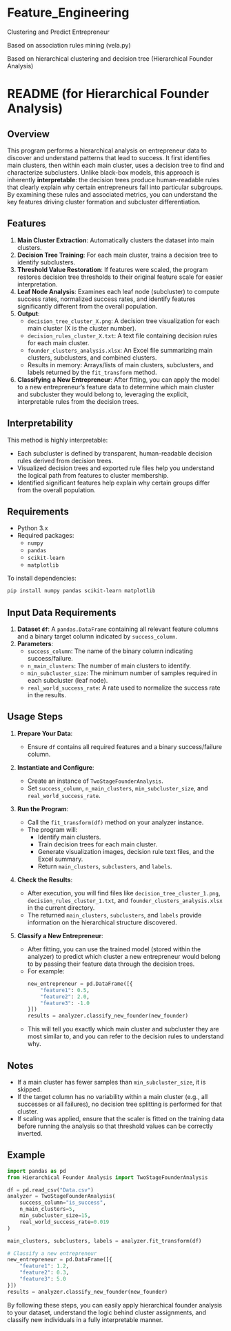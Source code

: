 # Feature_Engineering
Clustering and Predict  Entrepreneur

Based on association rules mining (vela.py)

Based on hierarchical clustering and decision tree (Hierarchical Founder Analysis)


# README (for Hierarchical Founder Analysis)

## Overview

This program performs a hierarchical analysis on entrepreneur data to discover and understand patterns that lead to success. It first identifies main clusters, then within each main cluster, uses a decision tree to find and characterize subclusters. Unlike black-box models, this approach is inherently **interpretable**: the decision trees produce human-readable rules that clearly explain why certain entrepreneurs fall into particular subgroups. By examining these rules and associated metrics, you can understand the key features driving cluster formation and subcluster differentiation.

## Features

1. **Main Cluster Extraction**: Automatically clusters the dataset into main clusters.
2. **Decision Tree Training**: For each main cluster, trains a decision tree to identify subclusters.
3. **Threshold Value Restoration**: If features were scaled, the program restores decision tree thresholds to their original feature scale for easier interpretation.
4. **Leaf Node Analysis**: Examines each leaf node (subcluster) to compute success rates, normalized success rates, and identify features significantly different from the overall population.
5. **Output**:
   - `decision_tree_cluster_X.png`: A decision tree visualization for each main cluster (X is the cluster number).
   - `decision_rules_cluster_X.txt`: A text file containing decision rules for each main cluster.
   - `founder_clusters_analysis.xlsx`: An Excel file summarizing main clusters, subclusters, and combined clusters.
   - Results in memory: Arrays/lists of main clusters, subclusters, and labels returned by the `fit_transform` method.
6. **Classifying a New Entrepreneur**: After fitting, you can apply the model to a new entrepreneur’s feature data to determine which main cluster and subcluster they would belong to, leveraging the explicit, interpretable rules from the decision trees.

## Interpretability

This method is highly interpretable:
- Each subcluster is defined by transparent, human-readable decision rules derived from decision trees.
- Visualized decision trees and exported rule files help you understand the logical path from features to cluster membership.
- Identified significant features help explain why certain groups differ from the overall population.

## Requirements

- Python 3.x
- Required packages:
  - `numpy`
  - `pandas`
  - `scikit-learn`
  - `matplotlib`

To install dependencies:
```bash
pip install numpy pandas scikit-learn matplotlib
```

## Input Data Requirements

1. **Dataset `df`**: A `pandas.DataFrame` containing all relevant feature columns and a binary target column indicated by `success_column`.
2. **Parameters**:
   - `success_column`: The name of the binary column indicating success/failure.
   - `n_main_clusters`: The number of main clusters to identify.
   - `min_subcluster_size`: The minimum number of samples required in each subcluster (leaf node).
   - `real_world_success_rate`: A rate used to normalize the success rate in the results.

## Usage Steps

1. **Prepare Your Data**:
   - Ensure `df` contains all required features and a binary success/failure column.

2. **Instantiate and Configure**:
   - Create an instance of `TwoStageFounderAnalysis`.
   - Set `success_column`, `n_main_clusters`, `min_subcluster_size`, and `real_world_success_rate`.

3. **Run the Program**:
   - Call the `fit_transform(df)` method on your analyzer instance.
   - The program will:
     - Identify main clusters.
     - Train decision trees for each main cluster.
     - Generate visualization images, decision rule text files, and the Excel summary.
     - Return `main_clusters`, `subclusters`, and `labels`.

4. **Check the Results**:
   - After execution, you will find files like `decision_tree_cluster_1.png`, `decision_rules_cluster_1.txt`, and `founder_clusters_analysis.xlsx` in the current directory.
   - The returned `main_clusters`, `subclusters`, and `labels` provide information on the hierarchical structure discovered.

5. **Classify a New Entrepreneur**:
   - After fitting, you can use the trained model (stored within the analyzer) to predict which cluster a new entrepreneur would belong to by passing their feature data through the decision trees.  
   - For example:  
     ```python
     new_entrepreneur = pd.DataFrame([{
         "feature1": 0.5,
         "feature2": 2.0,
         "feature3": -1.0
     }])
     results = analyzer.classify_new_founder(new_founder)
     ```
   - This will tell you exactly which main cluster and subcluster they are most similar to, and you can refer to the decision rules to understand why.

## Notes

- If a main cluster has fewer samples than `min_subcluster_size`, it is skipped.
- If the target column has no variability within a main cluster (e.g., all successes or all failures), no decision tree splitting is performed for that cluster.
- If scaling was applied, ensure that the scaler is fitted on the training data before running the analysis so that threshold values can be correctly inverted.

## Example

```python
import pandas as pd
from Hierarchical Founder Analysis import TwoStageFounderAnalysis

df = pd.read_csv("Data.csv")
analyzer = TwoStageFounderAnalysis(
    success_column="is_success",
    n_main_clusters=5,
    min_subcluster_size=15,
    real_world_success_rate=0.019
)

main_clusters, subclusters, labels = analyzer.fit_transform(df)

# Classify a new entrepreneur
new_entrepreneur = pd.DataFrame([{
    "feature1": 1.2,
    "feature2": 0.3,
    "feature3": 5.0
}])
results = analyzer.classify_new_founder(new_founder)
```

By following these steps, you can easily apply hierarchical founder analysis to your dataset, understand the logic behind cluster assignments, and classify new individuals in a fully interpretable manner.
